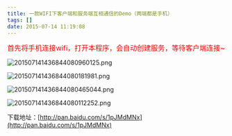 ```yaml
---
title: 一款WIFI下客户端和服务端互相通信的Demo（两端都是手机）
tags: []
date: 2015-07-14 11:19:08
---
```


<span style="font-size:16px"><span style="color:#ff0000">首先将手机连接wifi，打开本程序，会自动创建服务，等待客户端连接~</span></span>
<!-- more -->
![](/upload/2015/07/201507141436844080960125.png "201507141436844080960125.png")

![](/upload/2015/07/201507141436844080181981.png "201507141436844080181981.png")

![](/upload/2015/07/201507141436844080465044.png "201507141436844080465044.png")

![](/upload/2015/07/201507141436844080112252.png "201507141436844080112252.png")

下载地址：[http://pan.baidu.com/s/1pJMdMNx](http://pan.baidu.com/s/1pJMdMNx)